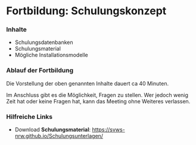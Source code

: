 # Fortbildung: Schulungskonzept



### Inhalte
+ Schulungsdatenbanken
+ Schulungsmaterial
+ Mögliche Installationsmodelle 


### Ablauf der Fortbildung
Die Vorstellung der oben genannten Inhalte dauert ca 40 Minuten.

Im Anschluss gibt es die Möglichkeit, Fragen zu stellen. Wer jedoch wenig Zeit hat oder keine Fragen hat, kann das Meeting ohne Weiteres verlassen.

### Hilfreiche Links
+ Download **Schulungsmaterial**: https://svws-nrw.github.io/Schulungsunterlagen/









